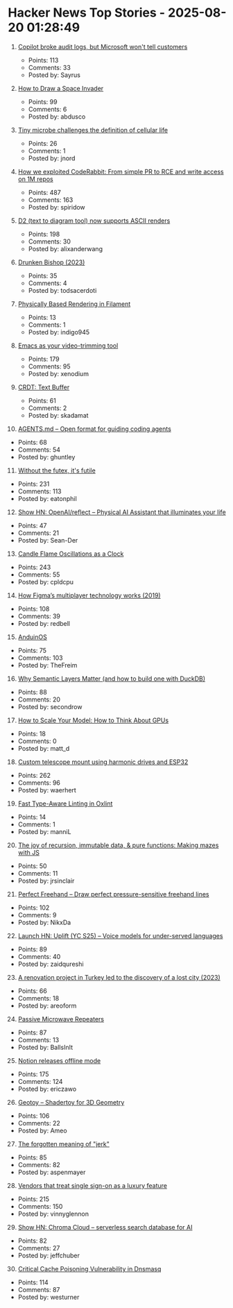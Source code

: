 # Hacker News Top Stories - 2025-08-20 01:28:49

1. [Copilot broke audit logs, but Microsoft won't tell customers](https://pistachioapp.com/blog/copilot-broke-your-audit-log)
   - Points: 113
   - Comments: 33
   - Posted by: Sayrus

2. [How to Draw a Space Invader](https://muffinman.io/blog/invaders/)
   - Points: 99
   - Comments: 6
   - Posted by: abdusco

3. [Tiny microbe challenges the definition of cellular life](https://nautil.us/a-rogue-new-life-form-1232095/)
   - Points: 26
   - Comments: 1
   - Posted by: jnord

4. [How we exploited CodeRabbit: From simple PR to RCE and write access on 1M repos](https://research.kudelskisecurity.com/2025/08/19/how-we-exploited-coderabbit-from-a-simple-pr-to-rce-and-write-access-on-1m-repositories/)
   - Points: 487
   - Comments: 163
   - Posted by: spiridow

5. [D2 (text to diagram tool) now supports ASCII renders](https://d2lang.com/blog/ascii/)
   - Points: 198
   - Comments: 30
   - Posted by: alixanderwang

6. [Drunken Bishop (2023)](https://re.factorcode.org/2023/08/drunken-bishop.html)
   - Points: 35
   - Comments: 4
   - Posted by: todsacerdoti

7. [Physically Based Rendering in Filament](https://google.github.io/filament/Filament.md.html#overview)
   - Points: 13
   - Comments: 1
   - Posted by: indigo945

8. [Emacs as your video-trimming tool](https://xenodium.com/emacs-as-your-video-trimming-tool)
   - Points: 179
   - Comments: 95
   - Posted by: xenodium

9. [CRDT: Text Buffer](https://madebyevan.com/algos/crdt-text-buffer/)
   - Points: 61
   - Comments: 2
   - Posted by: skadamat

10. [AGENTS.md – Open format for guiding coding agents](https://agents.md/)
   - Points: 68
   - Comments: 54
   - Posted by: ghuntley

11. [Without the futex, it's futile](https://h4x0r.org/futex/)
   - Points: 231
   - Comments: 113
   - Posted by: eatonphil

12. [Show HN: OpenAI/reflect – Physical AI Assistant that illuminates your life](https://github.com/openai/openai-reflect)
   - Points: 47
   - Comments: 21
   - Posted by: Sean-Der

13. [Candle Flame Oscillations as a Clock](https://cpldcpu.com/2025/08/13/candle-flame-oscillations-as-a-clock/)
   - Points: 243
   - Comments: 55
   - Posted by: cpldcpu

14. [How Figma’s multiplayer technology works (2019)](https://www.figma.com/blog/how-figmas-multiplayer-technology-works/)
   - Points: 108
   - Comments: 39
   - Posted by: redbell

15. [AnduinOS](https://www.anduinos.com/)
   - Points: 75
   - Comments: 103
   - Posted by: TheFreim

16. [Why Semantic Layers Matter (and how to build one with DuckDB)](https://motherduck.com/blog/semantic-layer-duckdb-tutorial/)
   - Points: 88
   - Comments: 20
   - Posted by: secondrow

17. [How to Scale Your Model: How to Think About GPUs](https://jax-ml.github.io/scaling-book/gpus/)
   - Points: 18
   - Comments: 0
   - Posted by: matt_d

18. [Custom telescope mount using harmonic drives and ESP32](https://www.svendewaerhert.com/blog/telescope-mount/)
   - Points: 262
   - Comments: 96
   - Posted by: waerhert

19. [Fast Type-Aware Linting in Oxlint](https://oxc.rs/blog/2025-08-17-oxlint-type-aware)
   - Points: 14
   - Comments: 1
   - Posted by: manniL

20. [The joy of recursion, immutable data, & pure functions: Making mazes with JS](https://jrsinclair.com/articles/2025/joy-of-immutable-data-recursion-pure-functions-javascript-mazes/)
   - Points: 50
   - Comments: 11
   - Posted by: jrsinclair

21. [Perfect Freehand – Draw perfect pressure-sensitive freehand lines](https://www.perfectfreehand.com/)
   - Points: 102
   - Comments: 9
   - Posted by: NikxDa

22. [Launch HN: Uplift (YC S25) – Voice models for under-served languages](undefined)
   - Points: 89
   - Comments: 40
   - Posted by: zaidqureshi

23. [A renovation project in Turkey led to the discovery of a lost city (2023)](https://www.atlasobscura.com/articles/derinkuyu-turkey-underground-city-strange-maps)
   - Points: 66
   - Comments: 18
   - Posted by: areoform

24. [Passive Microwave Repeaters](https://computer.rip/2025-08-16-passive-microwave-repeaters.html)
   - Points: 87
   - Comments: 13
   - Posted by: BallsInIt

25. [Notion releases offline mode](https://www.notion.com/help/guides/working-offline-in-notion-everything-you-need-to-know)
   - Points: 175
   - Comments: 124
   - Posted by: ericzawo

26. [Geotoy – Shadertoy for 3D Geometry](https://3d.ameo.design/geotoy)
   - Points: 106
   - Comments: 22
   - Posted by: Ameo

27. [The forgotten meaning of "jerk"](https://languagehat.com/the-forgotten-meaning-of-jerk/)
   - Points: 85
   - Comments: 82
   - Posted by: aspenmayer

28. [Vendors that treat single sign-on as a luxury feature](https://sso.tax/)
   - Points: 215
   - Comments: 150
   - Posted by: vinnyglennon

29. [Show HN: Chroma Cloud – serverless search database for AI](https://trychroma.com/cloud)
   - Points: 82
   - Comments: 27
   - Posted by: jeffchuber

30. [Critical Cache Poisoning Vulnerability in Dnsmasq](https://lists.thekelleys.org.uk/pipermail/dnsmasq-discuss/2025q3/018288.html)
   - Points: 114
   - Comments: 87
   - Posted by: westurner

